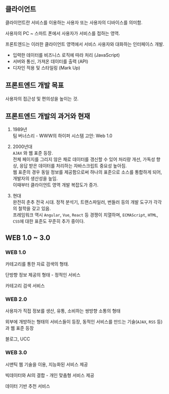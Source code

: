 ## 클라이언트

클라이언트란 서비스를 이용하는 사용자 또는 사용자의 디바이스를 의미함.

사용자의 PC ~ 스마트 폰에서 사용자가 서비스를 접하는 영역.

프론트엔드는 이러한 클라이언트 영역에서 서비스 사용자와 대화하는 인터페이스 개발.

+ 입력한 데이터를 비즈니스 로직에 따라 처리 (JavaScript)
+ 서버와 통신, 가져온 데이터를 출력 (API)
+ 디자인 적용 및 스타일링 (Mark Up)

## 프론트엔드 개발 목표

사용자의 접근성 및 편의성을 높이는 것.

## 프론트엔드 개발의 과거와 현재

1. 1989년  
  팀 버너스리 - WWW의 하이퍼 시스템 고안: Web 1.0

2. 2000년대  
  `AJAX` 와 웹 표준 등장.  
  전체 페이지를 그리지 않은 채로 데이터를 갱신할 수 있어 처리량 개선, 가독성 향상, 응답 받은 데이터를 처리하는 자바스크립트 중요성 높아짐.  
  웹 표준의 경우 동일 정보를 제공함으로써 하나의 표준으로 소스를 통합하게 되어, 개발자의 생산성을 높임.  
  이때부터 클라이언트 영역 개발 복잡도가 증가. 

3. 현대  
  완전히 춘추 전국 시대. 정적 분석기, 트랜스파일러, 번들러 등의 개발 도구가 각각의 철학을 갖고 있음.  
  프레임워크 역시 `Angular`, `Vue`, `React` 등 경쟁이 치열하며, `ECMAScript`, `HTML`, `CSS`에 대한 표준도 꾸준히 추가 중이다.

## WEB 1.0 ~ 3.0

### WEB 1.0

카테고리를 통한 자료 검색의 형태.

단방향 정보 제공의 형태 - 정적인 서비스

카테고리 검색 서비스

### WEB 2.0

사용자가 직접 정보를 생산, 유통, 소비하는 쌍방향 소통의 형태

외부에 개방하는 형태의 서비스들이 등장, 동적인 서비스를 만드는 기술(`AJAX`, `RSS` 등)과 웹 표준 등장

블로그, UCC

### WEB 3.0

시맨틱 웹 기술을 이용, 지능화된 서비스 제공

빅데이터와 AI의 결합 - 개인 맞춤형 서비스 제공

데이터 기반 추천 서비스
